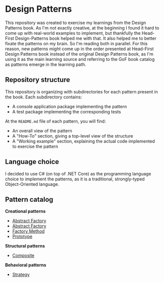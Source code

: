# Design Patterns

This repository was created to exercise my learnings from the Design Patterns book.
As I'm not exactly creative, at the beginning I found it hard to come up with real-world examples to implement, but thankfully the Head-First Design-Patterns book helped me with that. It also helped me to better fixate the patterns on my brain. So I'm reading both in parallel. For this reason, new patterns might come up in the order presented at Head-First Design Patterns book instead of the original Design Patterns book, as I'm using it as the main learning source and referring to the GoF book catalog as patterns emerge in the learning path.

## Repository structure

This repository is organizing with subdirectories for each pattern present in the book. Each subdirectory contains:

- A console application package implementing the pattern
- A test package implementing the corresponding tests

At the `README.md` file of each pattern, you will find:

- An overall view of the pattern
- A "How-To" section, giving a top-level view of the structure
- A "Working example" section, explaining the actual code implemented to exercise the pattern

## Language choice

I decided to use C# (on top of .NET Core) as the programming language choice to implement the patterns, as it is a traditional, strongly-typed Object-Oriented language.

## Pattern catalog

**Creational patterns**

- [Abstract Factory](abstract-factory/README.md)
- [Abstract Factory](builder/README.md)
- [Factory Method](factory-method/README.md)
- [Prototype](prototype/README.md)

**Structural patterns**

- [Composite](composite/README.md)

**Behavioral patterns**

- [Strategy](strategy/README.md)
